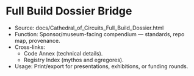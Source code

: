 # Full Build Dossier Bridge

- Source: docs/Cathedral_of_Circuits_Full_Build_Dossier.html
- Function: Sponsor/museum-facing compendium — standards, repo map, provenance.
- Cross-links:
  - Code Annex (technical details).
  - Registry Index (mythos and egregores).
- Usage: Print/export for presentations, exhibitions, or funding rounds.